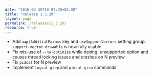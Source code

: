 ```yaml
---
date: "2016-03-19T10:07:35+02:00"
title: "Release 1.5.20"
layout: page
permalink: /releases/1_5_20/
resource: true
---
```


* Add `aaptAdditialParams` key and `useSupportVectors` setting group. `support-vector-drawable` is now fully usable
* Fix mis-use of `--no-optimize` while dexing, unsupported option and causes thread locking issues and crashes on N preview
* Fix `pidcat` for N preview
* Implement `logcat-grep` and `pidcat-grep` commands
